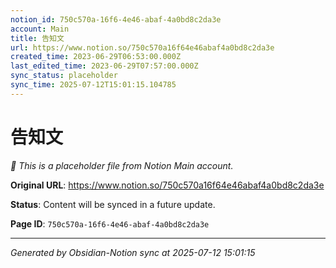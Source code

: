 ```yaml
---
notion_id: 750c570a-16f6-4e46-abaf-4a0bd8c2da3e
account: Main
title: 告知文
url: https://www.notion.so/750c570a16f64e46abaf4a0bd8c2da3e
created_time: 2023-06-29T06:53:00.000Z
last_edited_time: 2023-06-29T07:57:00.000Z
sync_status: placeholder
sync_time: 2025-07-12T15:01:15.104785
---
```


# 告知文

*🔄 This is a placeholder file from Notion Main account.*

**Original URL**: https://www.notion.so/750c570a16f64e46abaf4a0bd8c2da3e

**Status**: Content will be synced in a future update.

**Page ID**: `750c570a-16f6-4e46-abaf-4a0bd8c2da3e`

---

*Generated by Obsidian-Notion sync at 2025-07-12 15:01:15*
